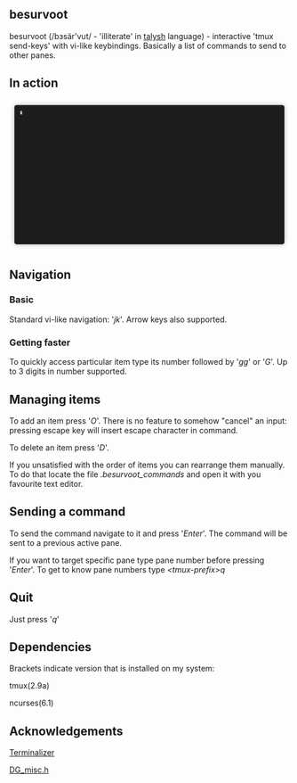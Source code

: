 ## besurvoot
besurvoot (/bɜsär'vut/ - 'illiterate' in [talysh](https://en.wikipedia.org/wiki/Talysh_language) language) - interactive 'tmux send-keys' with vi-like keybindings. Basically a list of commands to send to other panes.

## In action
![Sample text](https://raw.githubusercontent.com/Stuthedian/besurvoot/master/besurvoot.gif)


## Navigation
### Basic
Standard vi-like navigation: '*jk*'. Arrow keys also supported.
### Getting faster
To quickly access particular item type its number followed by '*gg*' or '*G*'.
Up to 3 digits in number supported.


## Managing items
To add an item press '*O*'. There is no feature to somehow "cancel" an input: pressing escape key will insert escape character 
in command.

To delete an item press '*D*'.

If you unsatisfied with the order of items you can rearrange them manually. To do that 
locate the file *.besurvoot_commands* and open it with you favourite text editor.

## Sending a command
To send the command navigate to it and press '*Enter*'. The command will be sent to a previous active pane.

If you want to target specific pane type pane number before pressing '*Enter*'. To get to know pane numbers type *\<tmux-prefix\>q*


## Quit
Just press '*q*'


## Dependencies
Brackets indicate version that is installed on my system:

tmux(2.9a)

ncurses(6.1)

## Acknowledgements

[Terminalizer](https://github.com/faressoft/terminalizer)

[DG_misc.h](https://github.com/DanielGibson/Snippets)
